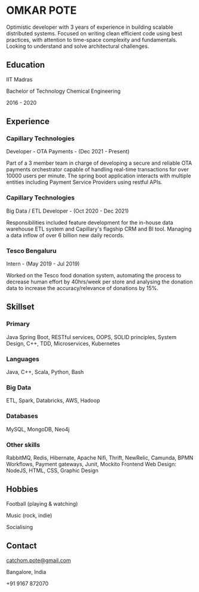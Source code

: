 # OMKAR POTE


Optimistic developer with 3 years of experience in building scalable distributed systems.
Focused on writing clean efficient code using best practices, with attention to time-space
complexity and fundamentals.
Looking to understand and solve architectural challenges.


## Education

IIT Madras

Bachelor of Technology
Chemical Engineering

2016 - 2020


## Experience

### Capillary Technologies
Developer - OTA Payments - (Dec 2021 - Present)

Part of a 3 member team in charge of developing a secure and
reliable OTA payments orchestrator capable of handling real-time
transactions for over 10000 users per minute. The spring boot
application interacts with multiple entities including Payment
Service Providers using restful APIs.

### Capillary Technologies

Big Data / ETL Developer - (Oct 2020 - Dec 2021)

Responsibilities included feature development for the in-house
data warehouse ETL system and Capillary's flagship CRM and BI
tool. Managing a data inflow of over 6 billion new daily records.

### Tesco Bengaluru

Intern - (May 2019 - Jul 2019)

Worked on the Tesco food donation system, automating the
process to decrease human effort by 40hrs/week per store and
analysing the donation data to increase the accuracy/relevance of
donations by 15%.


## Skillset
### Primary
Java Spring Boot, RESTful services, OOPS, SOLID principles, System Design, C++, TDD, Microservices, Kubernetes
### Languages
Java, C++, Scala, Python, Bash
### Big Data
ETL, Spark, Databricks, AWS, Hadoop
### Databases
MySQL, MongoDB, Neo4j
### Other skills
RabbitMQ, Redis, Hibernate, Apache Nifi, Thrift, NewRelic, Camunda, BPMN Workflows, Payment gateways, Junit, Mockito
Frontend Web Design: NodeJS, HTML, CSS, Graphic Design


## Hobbies
Football (playing & watching) 

Music (rock, indie) 

Socialising


## Contact
catchom.pote@gmail.com

Bangalore, India

+91 9167 872070
